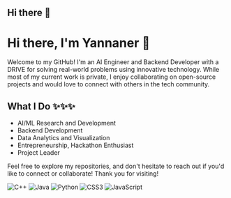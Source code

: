 ## Hi there 👋

<!--
**Yannaner/yannaner** is a ✨ _special_ ✨ repository because its `README.md` (this file) appears on your GitHub profile.

Here are some ideas to get you started:

- 🔭 I’m currently working on ...
- 🌱 I’m currently learning ...
- 👯 I’m looking to collaborate on ...
- 🤔 I’m looking for help with ...
- 💬 Ask me about ...
- 📫 How to reach me: ...
- 😄 Pronouns: ...
- ⚡ Fun fact: ...
-->
# Hi there, I'm Yannaner 👋

Welcome to my GitHub! I'm an AI Engineer and Backend Developer with a DRIVE for solving real-world problems using innovative technology. While most of my current work is private, I enjoy collaborating on open-source projects and would love to connect with others in the tech community. 

## What I Do ✨✨✨
- AI/ML Research and Development
- Backend Development
- Data Analytics and Visualization
- Entrepreneurship, Hackathon Enthusiast
- Project Leader

Feel free to explore my repositories, and don't hesitate to reach out if you'd like to connect or collaborate!
Thank you for visiting!

![C++](https://img.shields.io/badge/C%2B%2B-00599C?style=flat&logo=cplusplus&logoColor=white)
![Java](https://img.shields.io/badge/Java-007396?style=flat&logo=java&logoColor=white)
![Python](https://img.shields.io/badge/Python-3776AB?style=flat&logo=python&logoColor=white)
![CSS3](https://img.shields.io/badge/CSS3-1572B6?style=flat&logo=css3&logoColor=white)
![JavaScript](https://img.shields.io/badge/JavaScript-F7DF1E?style=flat&logo=javascript&logoColor=white)




